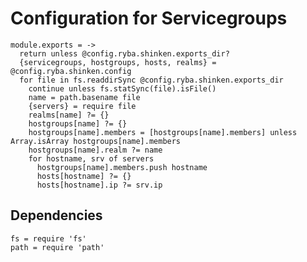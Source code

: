 
# Configuration for Servicegroups

    module.exports = ->
      return unless @config.ryba.shinken.exports_dir?
      {servicegroups, hostgroups, hosts, realms} = @config.ryba.shinken.config
      for file in fs.readdirSync @config.ryba.shinken.exports_dir
        continue unless fs.statSync(file).isFile()
        name = path.basename file
        {servers} = require file
        realms[name] ?= {}
        hostgroups[name] ?= {}
        hostgroups[name].members = [hostgroups[name].members] unless Array.isArray hostgroups[name].members
        hostgroups[name].realm ?= name
        for hostname, srv of servers
          hostgroups[name].members.push hostname
          hosts[hostname] ?= {}
          hosts[hostname].ip ?= srv.ip

## Dependencies

    fs = require 'fs'
    path = require 'path'
